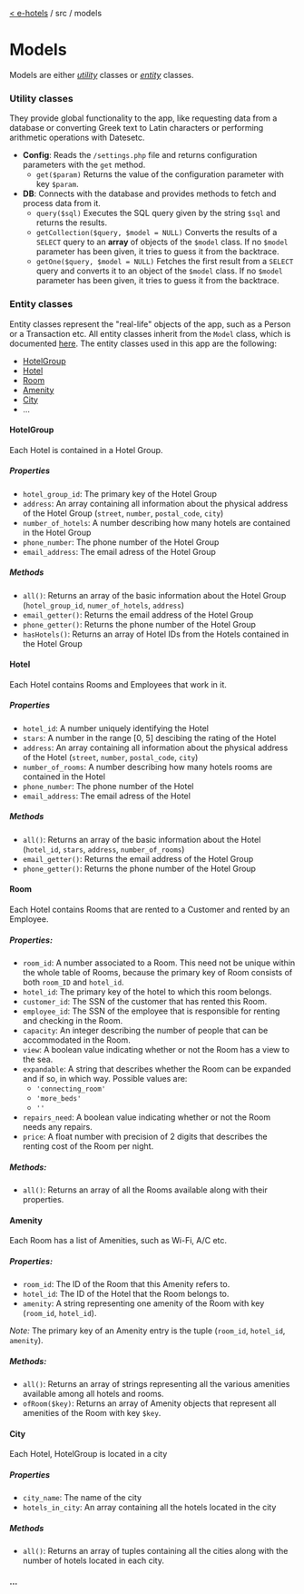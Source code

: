 [< e-hotels](index.md) / src / models

# Models

Models are either [_utility_](#utility-classes) classes or [_entity_](#entity-classes) classes.

### Utility classes
They provide global functionality to the app, like requesting data from a database or converting Greek text to Latin characters or performing arithmetic operations with Datesetc.

* **Config**: Reads the `/settings.php` file and returns configuration parameters with the `get` method.
    * `get($param)` Returns the value of the configuration parameter with key `$param`.
* **DB**: Connects with the database and provides methods to fetch and process data from it.
    * `query($sql)` Executes the SQL query given by the string `$sql` and returns the results.
    * `getCollection($query, $model = NULL)` Converts the results of a `SELECT` query to an **array** of objects of the `$model` class. If no `$model` parameter has been given, it tries to guess it from the backtrace.
    * `getOne($query, $model = NULL)` Fetches the first result from a `SELECT` query and converts it to an object of the `$model` class. If no `$model` parameter has been given, it tries to guess it from the backtrace.

### Entity classes
Entity classes represent the "real-life" objects of the app, such as a Person or a Transaction etc. All entity classes inherit from the `Model` class, which is documented [here](model.md). The entity classes used in this app are the following:

* [HotelGroup](#hotelgroup)
* [Hotel](#hotel)
* [Room](#room)
* [Amenity](#amenity)
* [City](#city)
* ...

#### HotelGroup
Each Hotel is contained in a Hotel Group.
##### Properties
* `hotel_group_id`: The primary key of the Hotel Group
* `address`: An array containing all information about the physical address of the Hotel Group (`street`, `number`, `postal_code`, `city`)
* `number_of_hotels`: A number describing how many hotels are contained in the Hotel Group
* `phone_number`: The phone number of the Hotel Group
* `email_address`: The email adress of the Hotel Group

##### Methods
* `all()`: Returns an array of the basic information about the Hotel Group (`hotel_group_id`, `numer_of_hotels`, `address`)
* `email_getter()`: Returns the email address of the Hotel Group
* `phone_getter()`: Returns the phone number of the Hotel Group
* `hasHotels()`: Returns an array of Hotel IDs from the Hotels contained in the Hotel Group


#### Hotel
Each Hotel contains Rooms and Employees that work in it.
##### Properties
* `hotel_id`: A number uniquely identifying the Hotel
* `stars`: A number in the range [0, 5] descibing the rating of the Hotel
* `address`: An array containing all information about the physical address of the Hotel (`street`, `number`, `postal_code`, `city`)
* `number_of_rooms`: A number describing how many hotels rooms are contained in the Hotel
* `phone_number`: The phone number of the Hotel
* `email_address`: The email adress of the Hotel

##### Methods
* `all()`: Returns an array of the basic information about the Hotel (`hotel_id`, `stars`, `address`, `number_of_rooms`)
* `email_getter()`: Returns the email address of the Hotel Group
* `phone_getter()`: Returns the phone number of the Hotel Group


#### Room
Each Hotel contains Rooms that are rented to a Customer and rented by an Employee.
##### Properties:
* `room_id`: A number associated to a Room. This need not be unique within the whole table of Rooms, because the primary key of Room consists of both `room_ID` and `hotel_id`.
* `hotel_id`: The primary key of the hotel to which this room belongs.
* `customer_id`: The SSN of the customer that has rented this Room.
* `employee_id`: The SSN of the employee that is responsible for renting and checking in the Room.
* `capacity`: An integer describing the number of people that can be accommodated in the Room.
* `view`: A boolean value indicating whether or not the Room has a view to the sea.
* `expandable`: A string that describes whether the Room can be expanded and if so, in which way. Possible values are:
    - `'connecting_room'`
    - `'more_beds'`
    - `''`
* `repairs_need`: A boolean value indicating whether or not the Room needs any repairs.
* `price`: A float number with precision of 2 digits that describes the renting cost of the Room per night.

##### Methods:
* `all()`: Returns an array of all the Rooms available along with their properties.

#### Amenity
Each Room has a list of Amenities, such as Wi-Fi, A/C etc.
##### Properties:
* `room_id`: The ID of the Room that this Amenity refers to.
* `hotel_id`: The ID of the Hotel that the Room belongs to.
* `amenity`: A string representing one amenity of the Room with key (`room_id`, `hotel_id`).

_Note:_ The primary key of an Amenity entry is the tuple (`room_id`, `hotel_id`, `amenity`).

##### Methods:
* `all()`: Returns an array of strings representing all the various amenities available among all hotels and rooms.
* `ofRoom($key)`: Returns an array of Amenity objects that represent all amenities of the Room with key `$key`.

#### City
Each Hotel, HotelGroup is located in a city
##### Properties
* `city_name`: The name of the city
* `hotels_in_city`: An array containing all the hotels located in the city

##### Methods
* `all()`: Returns an array of tuples containing all the cities along with the number of hotels located in each city.

#### ...